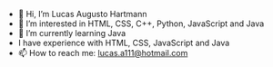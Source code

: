 - 👋 Hi, I’m Lucas Augusto Hartmann
- 👀 I’m interested in HTML, CSS, C++, Python, JavaScript and Java
- 🌱 I’m currently learning Java
- I have experience with HTML, CSS, JavaScript and Java
- 📫 How to reach me: lucas.a111@hotmail.com

<!---
lucashartmann/lucashartmann is a ✨ special ✨ repository because its `README.md` (this file) appears on your GitHub profile.
You can click the Preview link to take a look at your changes.
--->
